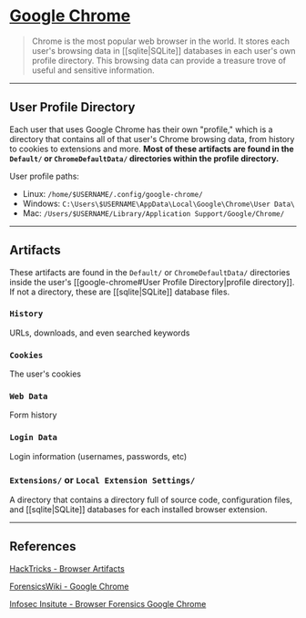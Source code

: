 # [Google Chrome](https://www.google.com/chrome/)

> Chrome is the most popular web browser in the world. It stores each user's browsing data in [[sqlite|SQLite]] databases in each user's own profile directory. This browsing data can provide a treasure trove of useful and sensitive information.

---

## User Profile Directory

Each user that uses Google Chrome has their own "profile," which is a directory that contains all of that user's Chrome browsing data, from history to cookies to extensions and more. **Most of these artifacts are found in the `Default/` or `ChromeDefaultData/` directories within the profile directory.**

User profile paths:

- Linux: `/home/$USERNAME/.config/google-chrome/`
- Windows: `C:\Users\$USERNAME\AppData\Local\Google\Chrome\User Data\`
- Mac: `/Users/$USERNAME/Library/Application Support/Google/Chrome/`

---

## Artifacts

These artifacts are found in the `Default/` or `ChromeDefaultData/` directories inside the user's [[google-chrome#User Profile Directory|profile directory]]. If not a directory, these are [[sqlite|SQLite]] database files.

### `History`

URLs, downloads, and even searched keywords

### `Cookies`

The user's cookies

### `Web Data`

Form history

### `Login Data`

Login information (usernames, passwords, etc)

### `Extensions/` or `Local Extension Settings/`

A directory that contains a directory full of source code, configuration files, and [[sqlite|SQLite]] databases for each installed browser extension.

---

## References

[HackTricks - Browser Artifacts](https://www.google.com/search?q=hacktricks+google+chrome&rlz=1C1OPNX_enUS980US980&oq=hacktricks+google+chrome&aqs=chrome..69i57j33i160l2.2267j0j4&sourceid=chrome&ie=UTF-8)

[ForensicsWiki - Google Chrome](https://forensicswiki.xyz/page/Google_Chrome)

[Infosec Insitute - Browser Forensics Google Chrome](https://resources.infosecinstitute.com/topic/browser-forensics-google-chrome/)

